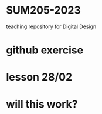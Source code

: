 # SUM205-2023
teaching repository for Digital Design
# github exercise
# lesson 28/02
# will this work?
